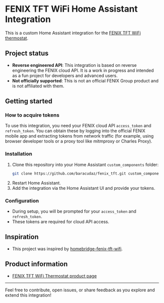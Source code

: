 # FENIX TFT WiFi Home Assistant Integration

This is a custom Home Assistant integration for the [FENIX TFT WiFi thermostat](https://www.fenixgroup.cz/en/products/thermostat-fenix-tft-wifi).

## Project status

- **Reverse engineered API**: This integration is based on reverse engineering the FENIX cloud API. It is a work in progress and intended as a fun project for developers and advanced users.
- **Not officially supported**: This is not an official FENIX Group product and is not affiliated with them.

## Getting started

### How to acquire tokens

To use this integration, you need your FENIX cloud API `access_token` and `refresh_token`.
You can obtain these by logging into the official FENIX mobile app and extracting tokens from network traffic (for example, using browser developer tools or a proxy tool like mitmproxy or Charles Proxy).

### Installation

1. Clone this repository into your Home Assistant `custom_components` folder:
    ```bash
    git clone https://github.com/baracudaz/fenix_tft.git custom_components/fenix_tft
    ```
2. Restart Home Assistant.
3. Add the integration via the Home Assistant UI and provide your tokens.

### Configuration

- During setup, you will be prompted for your `access_token` and `refresh_token`.
- These tokens are required for cloud API access.

## Inspiration

- This project was inspired by [homebridge-fenix-tft-wifi](https://github.com/tomas-kulhanek/homebridge-fenix-tft-wifi).

## Product information

- [FENIX TFT WiFi Thermostat product page](https://www.fenixgroup.cz/en/products/thermostat-fenix-tft-wifi)

---

Feel free to contribute, open issues, or share feedback as you explore and extend this integration!
